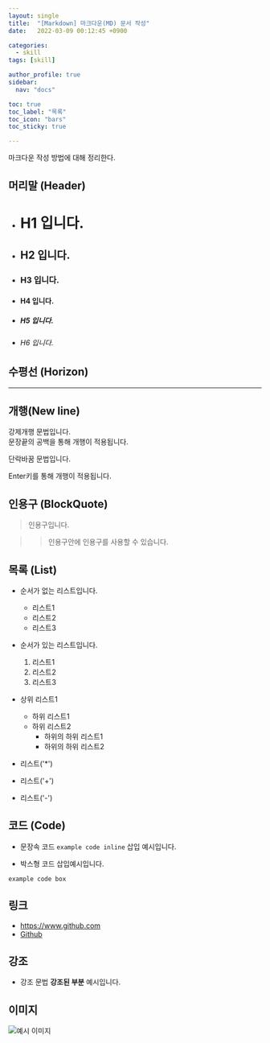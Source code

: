 ```yaml
---
layout: single
title:  "[Markdown] 마크다운(MD) 문서 작성"
date:   2022-03-09 00:12:45 +0900

categories:
  - skill
tags: [skill]

author_profile: true
sidebar:
  nav: "docs"

toc: true
toc_label: "목록"
toc_icon: "bars"
toc_sticky: true

---
```




마크다운 작성 방법에 대해 정리한다.



## 머리말 (Header)
  * # H1 입니다.

  * ## H2 입니다.

  * ### H3 입니다.

  * #### H4 입니다.

  * ##### H5 입니다.

  * ###### H6 입니다.



## 수평선 (Horizon)

***



## 개행(New line)

강제개행 문법입니다.  
문장끝의 공백을 통해 개행이 적용됩니다.

단락바꿈 문법입니다.

Enter키를 통해 개행이 적용됩니다.



## 인용구 (BlockQuote)

> 인용구입니다.

>> 인용구안에 인용구를 사용할 수 있습니다.



## 목록 (List)

* 순서가 없는 리스트입니다.
  * 리스트1
  * 리스트2
  * 리스트3

* 순서가 있는 리스트입니다.
  1. 리스트1
  2. 리스트2
  3. 리스트3

* 상위 리스트1
  * 하위 리스트1
  * 하위 리스트2
    * 하위의 하위 리스트1
    * 하위의 하위 리스트2

* 리스트('*')
+ 리스트('+')
- 리스트('-')



## 코드 (Code)

* 문장속 코드 `example code inline` 삽입 예시입니다.

* 박스형 코드 삽입예시입니다.
```
example code box
```



## 링크

* <https://www.github.com>
* [Github](https://www.github.com)



## 강조

* 강조 문법 **강조된 부분** 예시입니다.



## 이미지

![예시 이미지](https://upload.wikimedia.org/wikipedia/commons/thumb/c/c3/NGC_4414_%28NASA-med%29.jpg/450px-NGC_4414_%28NASA-med%29.jpg)
